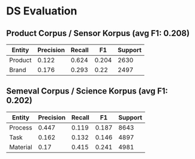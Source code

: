 # DS Evaluation

## Product Corpus / Sensor Korpus (avg F1: 0.208)

| Entity  | Precision | Recall | F1 | Support |
| ------------- | ------------- | ------------- | ------------- | ------------- |
| Product  | 0.122  | 0.624 | 0.204 | 2630 |
| Brand  | 0.176  | 0.293 | 0.22 | 2497 |


## Semeval Corpus / Science Korpus (avg F1: 0.202)

| Entity  | Precision | Recall | F1 | Support |
| ------------- | ------------- | ------------- | ------------- | ------------- |
| Process  | 0.447  | 0.119 | 0.187 | 8643 |
| Task  | 0.162  | 0.132 | 0.146 | 4897 |
| Material  | 0.17  | 0.415 | 0.241 | 4981 |
